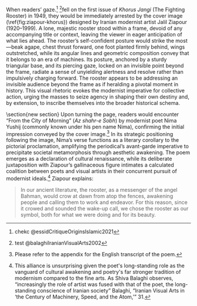 When readers’ gaze.[^4] [^1]fell on the first issue of _Khorus Jangi_ (The Fighting Rooster) in 1949, they would be immediately arrested by the cover image (\ref{fig:ziapour-khorus}) designed by Iranian modernist artist Jalil Ziapour (1920–1999). A lone, majestic rooster stood within a frame, devoid of any accompanying title or context, leaving the viewer in eager anticipation of what lies ahead. The rooster’s self-confident posture would strike the most—beak agape, chest thrust forward, one foot planted firmly behind, wings outstretched, while its angular lines and geometric composition convey that it belongs to an era of machines. Its posture, anchored by a sturdy triangular base, and its piercing gaze, locked on an invisible point beyond the frame, radiate a sense of unyielding alertness and resolve rather than impulsively charging forward. The rooster appears to be addressing an invisible audience beyond the frame as if heralding a pivotal moment in history. This visual rhetoric evokes the modernist imperative for collective action, urging the masses to seize agency in shaping their own destiny and, by extension, to inscribe themselves into the broader historical schema.

\section{new section}
Upon turning the page, readers would encounter “From the City of Morning” (_Az shahr-e Sobh_) by modernist poet Nima Yushij (commonly known under his pen name Nima), confirming the initial impression conveyed by the cover image.[^2] In its strategic positioning following the image, Nima’s verse functions as a literary corollary to the pictorial proclamation, amplifying the periodical’s avant-garde imperative to precipitate societal metamorphosis through aesthetic awakening. The poem emerges as a declaration of cultural renaissance, while its deliberate juxtaposition with Ziapour’s gallinaceous figure intimates a calculated coalition between poets and visual artists in their concurrent pursuit of modernist ideals.[^3] Ziapour explains:

>In our ancient literature, the rooster, as a messenger of the angel Bahman, would crow at dawn from atop the fences, awakening people and calling them to work and endeavor. For this reason, since it crowed and sounded the wake-up call, we chose the rooster as our symbol, both for what we were doing and for its beauty.



[^1]:test @balaghiIranianVisualArts2002 
[^2]: Please refer to the appendix for the English transcript of the poem.

[^3]: This alliance is unsurprising given the poet's long-standing role as the vanguard of cultural awakening and poetry's far stronger tradition of modernism compared to the fine arts. As Shiva Balaghi observes, “increasingly the role of artist was fused with that of the poet, the long-standing conscience of Iranian society” Balaghi, “Iranian Visual Arts in ‘the Century of Machinery, Speed, and the Atom,’” 31. 
[^4]: chekc @essidCritiqueOriginsIslamic2021